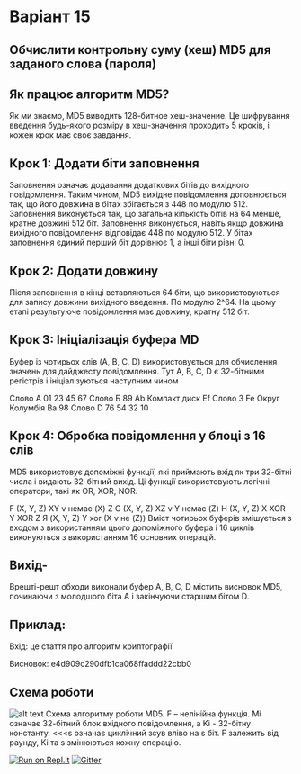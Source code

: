 # Варіант 15
## Обчислити контрольну суму (хеш) MD5 для заданого слова (пароля)

## Як працює алгоритм MD5?
Як ми знаємо, MD5 виводить 128-битное хеш-значение. Це шифрування введення будь-якого розміру в хеш-значення проходить 5 кроків, і кожен крок має своє завдання.

## Крок 1: Додати біти заповнення
Заповнення означає додавання додаткових бітів до вихідного повідомлення. Таким чином, MD5 вихідне повідомлення доповнюється так, що його довжина в бітах збігається з 448 по модулю 512. Заповнення виконується так, що загальна кількість бітів на 64 менше, кратне довжині 512 біт.
Заповнення виконується, навіть якщо довжина вихідного повідомлення відповідає 448 по модулю 512. У бітах заповнення єдиний перший біт дорівнює 1, а інші біти рівні 0.

## Крок 2: Додати довжину
Після заповнення в кінці вставляються 64 біти, що використовуються для запису довжини вихідного введення. По модулю 2^64. На цьому етапі результуюче повідомлення має довжину, кратну 512 біт.

## Крок 3: Ініціалізація буфера MD
Буфер із чотирьох слів (A, B, C, D) використовується для обчислення значень для дайджесту повідомлення. Тут A, B, C, D є 32-бітними регістрів і ініціалізуються наступним чином

Слово А 01 23 45 67
Слово Б 89 Ab Компакт диск Ef
Слово З Fe Округ Колумбія Ba 98
Слово D 76 54 32 10

## Крок 4: Обробка повідомлення у блоці з 16 слів
MD5 використовує допоміжні функції, які приймають вхід як три 32-бітні числа і видають 32-бітний вихід. Ці функції використовують логічні оператори, такі як OR, XOR, NOR.

F (X, Y, Z) XY v немає (X) Z
G (X, Y, Z) XZ v Y немає (Z)
H (X, Y, Z) X XOR Y XOR Z
Я (X, Y, Z) Y xor (X v не (Z))
Вміст чотирьох буферів змішується з входом з використанням цього допоміжного буфера і 16 циклів виконуються з використанням 16 основних операцій.

## Вихід-
Врешті-решт обходи виконали буфер A, B, C, D містить висновок MD5, починаючи з молодшого біта A і закінчуючи старшим бітом D.

## Приклад:
Вхід: це стаття про алгоритм криптографії

Висновок: e4d909c290dfb1ca068ffaddd22cbb0

## Cхема роботи
![alt text](https://upload.wikimedia.org/wikipedia/commons/a/ab/MD5.png)
Схема алгоритму роботи MD5. F – нелінійна функція. Mi означає 32-бітний блок вхідного повідомлення, а Ki - 32-бітну константу. <<<s означає циклічний зсув вліво на s біт. F залежить від раунду, Ki та s змінюються кожну операцію.

[![Run on Repl.it](https://repl.it/badge/github/ppc-ntu-khpi/identifiers-types-starter)](https://repl.it/github/ppc-ntu-khpi/identifiers-types-starter) [![Gitter](https://badges.gitter.im/PPC-SE-2020/OOP.svg)](https://gitter.im/PPC-SE-2020/OOP?utm_source=badge&utm_medium=badge&utm_campaign=pr-badge)

